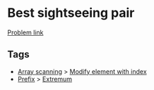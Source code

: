 # Best sightseeing pair

[Problem link](https://leetcode.com/problems/best-sightseeing-pair)

## Tags

* [Array scanning](/README.md#Array_scanning) > [Modify element with index](/README.md#Array_scanning-Modify_element_with_index)
* [Prefix](/README.md#Prefix) > [Extremum](/README.md#Prefix-Extremum)

